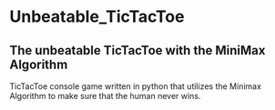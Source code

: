 # Unbeatable_TicTacToe
## The unbeatable TicTacToe with the MiniMax Algorithm
TicTacToe console game written in python that utilizes the Minimax Algorithm to make sure that the human never wins.

